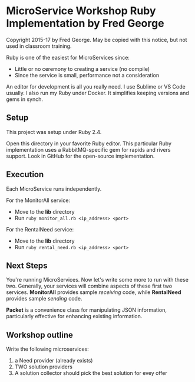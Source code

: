 # MicroService Workshop Ruby Implementation by Fred George
Copyright 2015-17 by Fred George. May be copied with this notice, but not used in classroom training.

Ruby is one of the easiest for MicroServices since:
- Little or no ceremony to creating a service (no compile)
- Since the service is small, performance not a consideration

An editor for development is all you really need. I use Sublime or VS Code usually.
I also run my Ruby under Docker. It simplifies keeping versions and gems in synch.

## Setup
This project was setup under Ruby 2.4.

Open this directory in your favorite Ruby editor. This particular Ruby
implementation uses a RabbitMQ-specific gem for rapids and rivers support.
Look in GitHub for the open-source implementation.

## Execution
Each MicroService runs independently.

For the MonitorAll service:
- Move to the __lib__ directory
- Run `ruby monitor_all.rb <ip_address> <port>`

For the RentalNeed service:
- Move to the __lib__ directory
- Run `ruby rental_need.rb <ip_address> <port>`

## Next Steps
You're running MicroServices. Now let's write some more to run with these two.
Generally, your services will combine aspects of these first two services.
__MonitorAll__ provides sample _receiving_ code, while __RentalNeed__ provides
sample _sending_ code.

__Packet__ is a convenience class for manipulating JSON information, particularly
effective for enhancing existing information.

## Workshop outline
Write the following microservices:
1. a Need provider (already exists)
2. TWO solution providers
3. A solution collector should pick the best solution for evey offer
